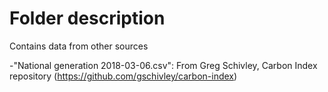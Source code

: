 # Folder description
Contains data from other sources

-"National generation 2018-03-06.csv": From Greg Schivley, Carbon Index repository (https://github.com/gschivley/carbon-index)
